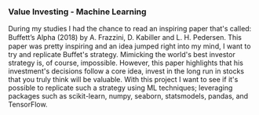 ### Value Investing - Machine Learning
During my studies I had the chance to read an inspiring paper that's called: Buﬀett’s Alpha (2018) by A. Frazzini, D. Kabiller and L. H. Pedersen.
This paper was pretty inspiring and an idea jumped right into my mind, I want to try and replicate Buffet's strategy. Mimicking the world's best investor strategy is, of course, impossible. However, this paper highlights that his investment's decisions follow a core idea, invest in the long run in stocks that you truly think will be valuable. With this project I want to see if it's possible to replicate such a strategy using ML techniques; leveraging packages such as scikit-learn, numpy, seaborn, statsmodels, pandas, and TensorFlow.
